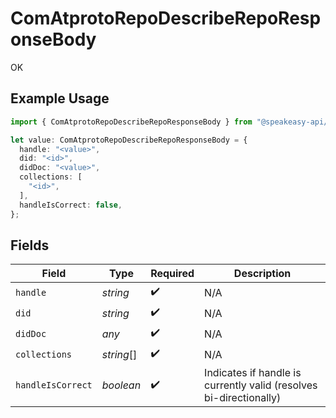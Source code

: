 # ComAtprotoRepoDescribeRepoResponseBody

OK

## Example Usage

```typescript
import { ComAtprotoRepoDescribeRepoResponseBody } from "@speakeasy-api/bluesky/models/operations";

let value: ComAtprotoRepoDescribeRepoResponseBody = {
  handle: "<value>",
  did: "<id>",
  didDoc: "<value>",
  collections: [
    "<id>",
  ],
  handleIsCorrect: false,
};
```

## Fields

| Field                                                              | Type                                                               | Required                                                           | Description                                                        |
| ------------------------------------------------------------------ | ------------------------------------------------------------------ | ------------------------------------------------------------------ | ------------------------------------------------------------------ |
| `handle`                                                           | *string*                                                           | :heavy_check_mark:                                                 | N/A                                                                |
| `did`                                                              | *string*                                                           | :heavy_check_mark:                                                 | N/A                                                                |
| `didDoc`                                                           | *any*                                                              | :heavy_check_mark:                                                 | N/A                                                                |
| `collections`                                                      | *string*[]                                                         | :heavy_check_mark:                                                 | N/A                                                                |
| `handleIsCorrect`                                                  | *boolean*                                                          | :heavy_check_mark:                                                 | Indicates if handle is currently valid (resolves bi-directionally) |